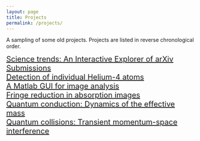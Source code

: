 ```yaml
---
layout: page
title: Projects
permalink: /projects/
---
```


<div class="blurb">
	<p>A sampling of some old projects.  Projects are listed in reverse chronological order.</p>
</div>
<div style="font-size:20px">
<a href="/projects/science-trends.html"> Science trends: An Interactive Explorer of arXiv Submissions </a> <br>
<a href="/projects/helium.html"> Detection of individual Helium-4 atoms </a> <br>
<a href="/projects/helium-IP.html"> A Matlab GUI for image analysis </a> <br>
<a href="/projects/fringe-reduction.html"> Fringe reduction in absorption images </a> <br>
<a href="/projects/effective-mass.html"> Quantum conduction: Dynamics of the effective mass </a> <br>
<a href="/projects/quantum-collision.html"> Quantum collisions: Transient momentum-space interference </a> <br>
</div>
